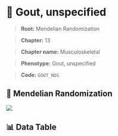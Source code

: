 # 🧪 Gout, unspecified

> **Root:** Mendelian Randomization

> **Chapter:** 13  

> **Chapter name:** Musculoskeletal

> **Phenotype:** Gout, unspecified  

> **Code:** `GOUT_NOS`

## 🧬 Mendelian Randomization  

<img src="/MR/Figures/Forward/GOUT_NOS.png"/>

## 📊 Data Table

<CsvTableMRF src="/MR_Data/Forward/GOUT_NOS.csv"/>
